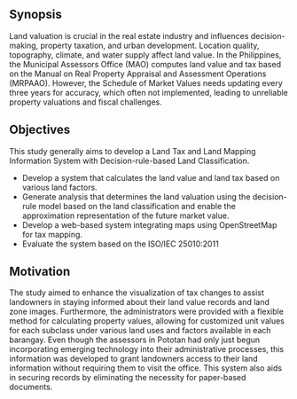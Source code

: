 ## Synopsis
Land valuation is crucial in the real estate industry and influences decision-making, property taxation, and urban development. Location quality, topography, climate, and water supply affect land value. In the Philippines, the Municipal Assessors Office (MAO) computes land value and tax based on the Manual on Real Property Appraisal and Assessment Operations (MRPAAO). However, the Schedule of Market Values needs updating every three years for accuracy, which often not implemented, leading to unreliable property valuations and fiscal challenges. 

## Objectives
This study generally aims to develop a Land Tax and Land Mapping Information System with Decision-rule-based Land Classification.
* Develop a system that calculates the land value and land tax based on various land factors.
* Generate analysis that determines the land valuation using the decision-rule model based on the land classification and enable the approximation representation of the future market value.
* Develop a web-based system integrating maps using OpenStreetMap for tax mapping. 
* Evaluate the system based on the ISO/IEC 25010:2011

## Motivation
The study aimed to enhance the visualization of tax changes to assist landowners in staying informed about their land value records and land zone images. Furthermore, the administrators were provided with a flexible method for calculating property values, allowing for customized unit values for each subclass under various land uses and factors available in each barangay. Even though the assessors in Pototan had only just begun incorporating emerging technology into their administrative processes, this information was developed to grant landowners access to their land information without requiring them to visit the office. This system also aids in securing records by eliminating the necessity for paper-based documents.

